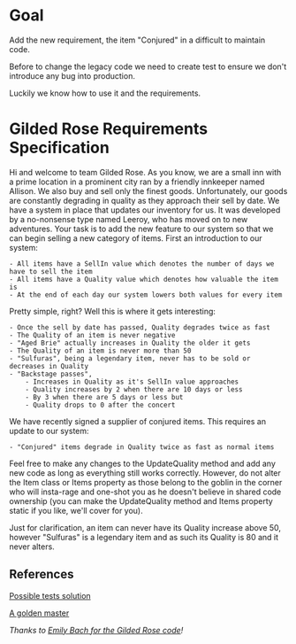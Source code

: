 Goal
======================================
Add the new requirement, the item "Conjured" in a difficult to maintain code.

Before to change the legacy code we need to create test to ensure we don't introduce any bug into production.

Luckily we know how to use it and the requirements.

Gilded Rose Requirements Specification
======================================

Hi and welcome to team Gilded Rose. As you know, we are a small inn with a prime location in a prominent city ran by a friendly innkeeper named Allison. We also buy and sell only the finest goods.
Unfortunately, our goods are constantly degrading in quality as they approach their sell by date. We have a system in place that updates our inventory for us. It was developed by a no-nonsense type named Leeroy, who has moved on to new adventures. Your task is to add the new feature to our system so that we can begin selling a new category of items. First an introduction to our system:

	- All items have a SellIn value which denotes the number of days we have to sell the item
	- All items have a Quality value which denotes how valuable the item is
	- At the end of each day our system lowers both values for every item

Pretty simple, right? Well this is where it gets interesting:

	- Once the sell by date has passed, Quality degrades twice as fast
	- The Quality of an item is never negative
	- "Aged Brie" actually increases in Quality the older it gets
	- The Quality of an item is never more than 50
	- "Sulfuras", being a legendary item, never has to be sold or decreases in Quality
	- "Backstage passes", 
        - Increases in Quality as it's SellIn value approaches
	    - Quality increases by 2 when there are 10 days or less
	    - By 3 when there are 5 days or less but
	    - Quality drops to 0 after the concert

We have recently signed a supplier of conjured items. This requires an update to our system:

	- "Conjured" items degrade in Quality twice as fast as normal items

Feel free to make any changes to the UpdateQuality method and add any new code as long as everything still works correctly. However, do not alter the Item class or Items property as those belong to the goblin in the corner who will insta-rage and one-shot you as he doesn't believe in shared code ownership (you can make the UpdateQuality method and Items property static if you like, we'll cover for you).

Just for clarification, an item can never have its Quality increase above 50, however "Sulfuras" is a legendary item and as such its Quality is 80 and it never alters.

## References

[Possible tests solution](https://gist.github.com/adelatorrefoss/c8a78f193a839ada78493f234f4fa6bb#file-test_gilded_rose-py)

[A golden master](https://gist.github.com/adelatorrefoss/c8a78f193a839ada78493f234f4fa6bb#file-golden_master_gilded_rose-py)

*Thanks to [Emily Bach for the Gilded Rose code](https://github.com/emilybache/GildedRose-Refactoring-Kata/tree/master/python)!*  